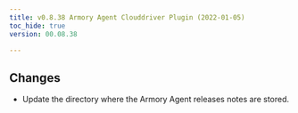 ```yaml
---
title: v0.8.38 Armory Agent Clouddriver Plugin (2022-01-05)
toc_hide: true
version: 00.08.38

---
```


## Changes

- Update the directory where the Armory Agent releases notes are stored.

